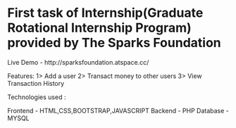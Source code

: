 <h1>First task of Internship(Graduate Rotational Internship Program) provided by The Sparks Foundation</h1>
Live Demo - http://sparksfoundation.atspace.cc/
<p>Features: 
1> Add a user
2> Transact money to other users
3> View Transaction History

Technologies used : 

Frontend - HTML,CSS,BOOTSTRAP,JAVASCRIPT 
Backend - PHP
Database - MYSQL

</p>

